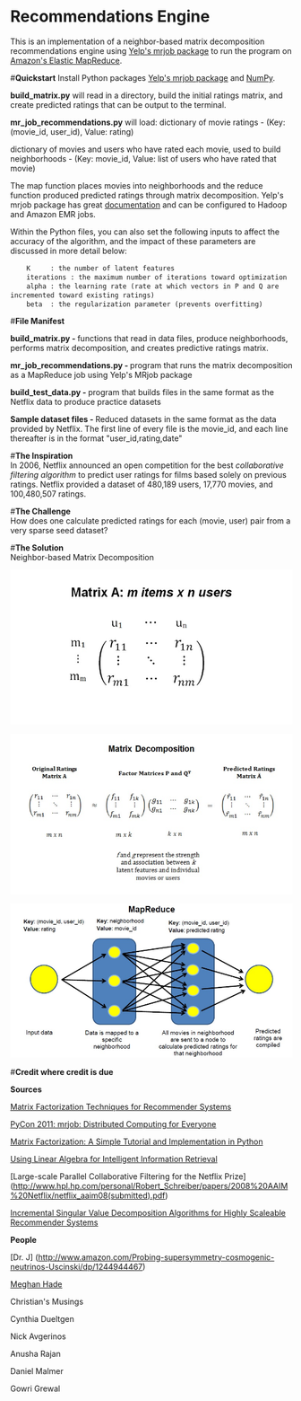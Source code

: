 <b>Recommendations Engine</b>
======================

This is an implementation of a neighbor-based matrix decomposition recommendations engine using [Yelp's mrjob package](https://github.com/Yelp/mrjob) to run the program on [Amazon's Elastic MapReduce](http://aws.amazon.com/elasticmapreduce/). 


#<b>Quickstart</b>
Install Python packages [Yelp's mrjob package](https://github.com/Yelp/mrjob) and [NumPy](http://www.numpy.org/). 

<b>build_matrix.py</b> will read in a directory, build the initial ratings matrix, and create predicted ratings that can be output to the terminal. 

<b>mr_job_recommendations.py</b> will load:
dictionary of movie ratings - (Key: (movie_id, user_id), Value: rating)

dictionary of movies and users who have rated each movie, used to build neighborhoods - (Key: movie_id, Value: list of users who have rated that movie) 

The map function places movies into neighborhoods and the reduce function produced predicted ratings through matrix decomposition. Yelp's mrjob package has great [documentation](https://pythonhosted.org/mrjob/) and can be configured to Hadoop and Amazon EMR jobs. 

Within the Python files, you can also set the following inputs to affect the accuracy of the algorithm, and the impact of these parameters are discussed in more detail below: 

	    K     : the number of latent features
	    iterations : the maximum number of iterations toward optimization
	    alpha : the learning rate (rate at which vectors in P and Q are incremented toward existing ratings)
	    beta  : the regularization parameter (prevents overfitting) 



#<b>File Manifest</b>

<b>build_matrix.py - </b> functions that read in data files, produce neighborhoods, performs matrix decomposition, and creates predictive ratings matrix. </br>

<b>mr_job_recommendations.py - </b> program that runs the matrix decomposition as a MapReduce job using Yelp's MRjob package</br>

<b>build_test_data.py - </b> program that builds files in the same format as the Netflix data to produce practice datasets</br> 

<b>Sample dataset files - </b> Reduced datasets in the same format as the data provided by Netflix. The first line of every file is the movie_id, and each line thereafter is in the format "user_id,rating,date" 



#<b>The Inspiration</b></br> 
In 2006, Netflix announced an open competition for the best <em>collaborative filtering algorithm</em> to predict user ratings for films based solely on previous ratings. Netflix provided a dataset of 480,189 users, 17,770 movies, and 100,480,507 ratings. 

#<b>The Challenge </b></br> 
How does one calculate predicted ratings for each (movie, user) pair from a very sparse seed dataset? 

#<b>The Solution </b></br> 
Neighbor-based Matrix Decomposition

![alt text](https://raw.githubusercontent.com/bnak/Recommendations_Engine/mrjob/static/matrix1.jpg)




![alt text](https://raw.githubusercontent.com/bnak/Recommendations_Engine/mrjob/static/matrix4.jpg)




![alt text](https://raw.githubusercontent.com/bnak/Recommendations_Engine/mrjob/static/MapReduce.jpg)



#<b>Credit where credit is due</b></br> 

<b>Sources</b>

[Matrix Factorization Techniques for Recommender Systems](https://datajobs.com/data-science-repo/Recommender-Systems-%5BNetflix%5D.pdf)

[PyCon 2011: mrjob: Distributed Computing for Everyone](http://blip.tv/pycon-us-videos-2009-2010-2011/pycon-2011-mrjob-distributed-computing-for-everyone-4898987/)

[Matrix Factorization: A Simple Tutorial and Implementation in Python](http://www.quuxlabs.com/blog/2010/09/matrix-factorization-a-simple-tutorial-and-implementation-in-python/)

[Using Linear Algebra for Intelligent Information Retrieval](http://lsirwww.epfl.ch/courses/dis/2003ws/papers/ut-cs-94-270.pdf)

[Large-scale Parallel Collaborative Filtering for the Netflix Prize] (http://www.hpl.hp.com/personal/Robert_Schreiber/papers/2008%20AAIM%20Netflix/netflix_aaim08(submitted).pdf)

[Incremental Singular Value Decomposition Algorithms for Highly Scaleable Recommender Systems](http://files.grouplens.org/papers/sarwar_SVD.pdf)



<b>People</b>

[Dr. J] (http://www.amazon.com/Probing-supersymmetry-cosmogenic-neutrinos-Uscinski/dp/1244944467)

[Meghan Hade](http://www.seas.upenn.edu/~terfan/strugglebus/pennapps2013f/)

Christian's Musings

Cynthia Dueltgen

Nick Avgerinos

Anusha Rajan

Daniel Malmer

Gowri Grewal













